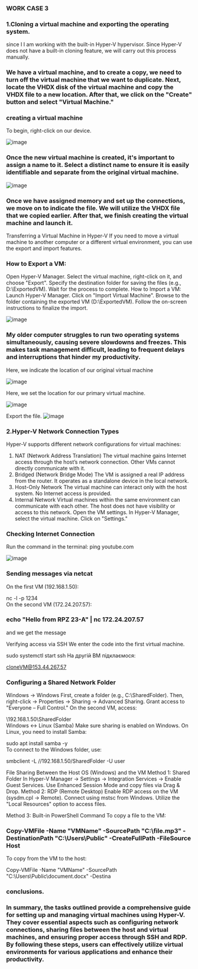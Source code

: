 ### WORK CASE 3

### 1.Cloning a virtual machine and exporting the operating system.
since I I am working with the built-in Hyper-V hypervisor.
Since Hyper-V does not have a built-in cloning feature, we will carry out this process manually.

### We have a virtual machine, and to create a copy, we need to turn off the virtual machine that we want to duplicate. Next, locate the VHDX disk of the virtual machine and copy the VHDX file to a new location. After that, we click on the "Create" button and select "Virtual Machine."

###  creating a virtual machine
To begin, right-click on our device.


![image](https://github.com/user-attachments/assets/273c0650-68f2-49e8-bfce-25206f669f52)

### Once the new virtual machine is created, it's important to assign a name to it. Select a distinct name to ensure it is easily identifiable and separate from the original virtual machine.


![image](https://github.com/user-attachments/assets/bf40e819-0b67-4915-8db6-dff65bc3f795)


### Once we have assigned memory and set up the connections, we move on to indicate the file. We will utilize the VHDX file that we copied earlier. After that, we finish creating the virtual machine and launch it.

Transferring a Virtual Machine in Hyper-V
If you need to move a virtual machine to another computer or a different virtual environment, you can use the export and import features.

### How to Export a VM:
Open Hyper-V Manager.
Select the virtual machine, right-click on it, and choose "Export".
Specify the destination folder for saving the files (e.g., D:\ExportedVM\).
Wait for the process to complete.
How to Import a VM:
Launch Hyper-V Manager.
Click on "Import Virtual Machine".
Browse to the folder containing the exported VM (D:\ExportedVM\).
Follow the on-screen instructions to finalize the import.

![image](https://github.com/user-attachments/assets/8568ea59-0bdc-41d7-a313-5e51830d31e2)

### My older computer struggles to run two operating systems simultaneously, causing severe slowdowns and freezes. This makes task management difficult, leading to frequent delays and interruptions that hinder my productivity.


Here, we indicate the location of our original virtual machine


![image](https://github.com/user-attachments/assets/c74cd0f0-8d81-44c4-b1a4-784e16c1f4ec)

Here, we set the location for our primary virtual machine.


![image](https://github.com/user-attachments/assets/e85ee2fc-d6a3-48d6-bf14-dd71c0833b3c)

   Export the file.
![image](https://github.com/user-attachments/assets/6ccf7b83-fc19-48aa-9148-361d023aecde)

###       2.Hyper-V Network Connection Types
Hyper-V supports different network configurations for virtual machines:

1. NAT (Network Address Translation)
The virtual machine gains Internet access through the host’s network connection.
Other VMs cannot directly communicate with it.
2. Bridged (Network Bridge Mode)
The VM is assigned a real IP address from the router.
It operates as a standalone device in the local network.
3. Host-Only Network
The virtual machine can interact only with the host system.
No Internet access is provided.
4. Internal Network
Virtual machines within the same environment can communicate with each other.
The host does not have visibility or access to this network.
Open the VM settings.
In Hyper-V Manager, select the virtual machine.
Click on "Settings."

### Checking Internet Connection
Run the command in the terminal: ping youtube.com

![image](https://github.com/user-attachments/assets/72880537-1c8d-4f5b-b5ad-a99bae0c0581)


### Sending messages via netcat
On the first VM (192.168.1.50):


nc -l -p 1234  
On the second VM (172.24.207.57):

### echo "Hello from RPZ 23-A" | nc 172.24.207.57 
and we get the message

Verifying access via SSH
We enter the code into the first virtual machine.

sudo systemctl start ssh На другій ВМ підклаємося:

cloneVM@153.44.267.57

### Configuring a Shared Network Folder
Windows → Windows
First, create a folder (e.g., C:\SharedFolder).
Then, right-click → Properties → Sharing → Advanced Sharing.
Grant access to "Everyone – Full Control."
On the second VM, access:

\\192.168.1.50\SharedFolder  
Windows ↔ Linux (Samba)
Make sure sharing is enabled on Windows.
On Linux, you need to install Samba:


sudo apt install samba -y  
To connect to the Windows folder, use:


smbclient -L //192.168.1.50/SharedFolder -U user  




File Sharing Between the Host OS (Windows) and the VM
Method 1: Shared Folder
In Hyper-V Manager → Settings → Integration Services → Enable Guest Services.
Use Enhanced Session Mode and copy files via Drag & Drop.
Method 2: RDP (Remote Desktop)
Enable RDP access on the VM (sysdm.cpl → Remote).
Connect using mstsc from Windows.
Utilize the "Local Resources" option to access files.

Method 3: Built-in PowerShell Command
To copy a file to the VM:


### Copy-VMFile -Name "VMName" -SourcePath "C:\file.mp3" -DestinationPath "C:\Users\Public\" -CreateFullPath -FileSource Host  
To copy from the VM to the host:


Copy-VMFile -Name "VMName" -SourcePath "C:\Users\Public\document.docx" -Destina

### conclusions.

### In summary, the tasks outlined provide a comprehensive guide for setting up and managing virtual machines using Hyper-V. They cover essential aspects such as configuring network connections, sharing files between the host and virtual machines, and ensuring proper access through SSH and RDP. By following these steps, users can effectively utilize virtual environments for various applications and enhance their productivity.





